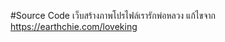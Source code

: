 #Source Code เว็บสร้างภาพโปรไฟล์เรารักพ่อหลวง แก้ไขจาก
<a href="https://earthchie.com/loveking" target="_blank">https://earthchie.com/loveking</a>

